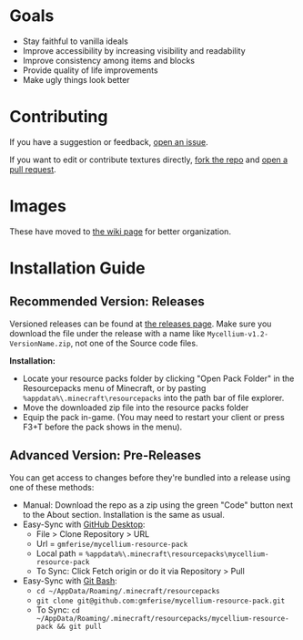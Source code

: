# Goals
* Stay faithful to vanilla ideals
* Improve accessibility by increasing visibility and readability
* Improve consistency among items and blocks
* Provide quality of life improvements
* Make ugly things look better

# Contributing
If you have a suggestion or feedback, [open an issue](https://github.com/gmferise/mycellium-resource-pack/issues).

If you want to edit or contribute textures directly, [fork the repo](https://docs.github.com/articles/fork-a-repo) and [open a pull request](https://github.com/gmferise/mycellium-resource-pack/pulls).

# Images
These have moved to [the wiki page](https://github.com/gmferise/mycellium-resource-pack/wiki) for better organization.

# Installation Guide

## Recommended Version: Releases
Versioned releases can be found at [the releases page](https://github.com/gmferise/mycellium-resource-pack/releases). Make sure you download the file under the release with a name like `Mycellium-v1.2-VersionName.zip`, not one of the Source code files.

**Installation:**
- Locate your resource packs folder by clicking "Open Pack Folder" in the Resourcepacks menu of Minecraft, or by pasting `%appdata%\.minecraft\resourcepacks` into the path bar of file explorer.
- Move the downloaded zip file into the resource packs folder
- Equip the pack in-game. (You may need to restart your client or press F3+T before the pack shows in the menu).

## Advanced Version: Pre-Releases
You can get access to changes before they're bundled into a release using one of these methods:
* Manual: Download the repo as a zip using the green "Code" button next to the About section. Installation is the same as usual.
* Easy-Sync with [GitHub Desktop](https://desktop.github.com/):
  * File > Clone Repository > URL
  * Url = `gmferise/mycellium-resource-pack`
  * Local path = `%appdata%\.minecraft\resourcepacks\mycellium-resource-pack`
  * To Sync: Click Fetch origin or do it via Repository > Pull
* Easy-Sync with [Git Bash](https://git-scm.com/downloads):
  * `cd ~/AppData/Roaming/.minecraft/resourcepacks`
  * `git clone git@github.com:gmferise/mycellium-resource-pack.git`
  * To Sync: `cd ~/AppData/Roaming/.minecraft/resourcepacks/mycellium-resource-pack && git pull`
